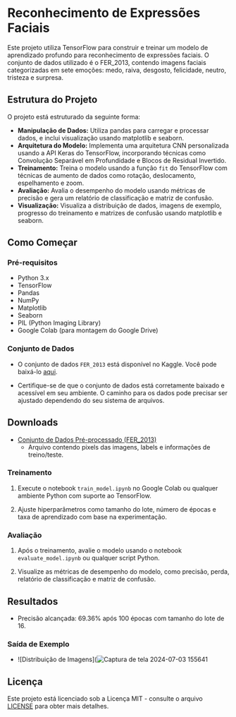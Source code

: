 # Reconhecimento de Expressões Faciais
Este projeto utiliza TensorFlow para construir e treinar um modelo de aprendizado profundo para reconhecimento de expressões faciais. O conjunto de dados utilizado é o FER_2013, contendo imagens faciais categorizadas em sete emoções: medo, raiva, desgosto, felicidade, neutro, tristeza e surpresa.

## Estrutura do Projeto

O projeto está estruturado da seguinte forma:

- **Manipulação de Dados:** Utiliza pandas para carregar e processar dados, e inclui visualização usando matplotlib e seaborn.
- **Arquitetura do Modelo:** Implementa uma arquitetura CNN personalizada usando a API Keras do TensorFlow, incorporando técnicas como Convolução Separável em Profundidade e Blocos de Residual Invertido.
- **Treinamento:** Treina o modelo usando a função `fit` do TensorFlow com técnicas de aumento de dados como rotação, deslocamento, espelhamento e zoom.
- **Avaliação:** Avalia o desempenho do modelo usando métricas de precisão e gera um relatório de classificação e matriz de confusão.
- **Visualização:** Visualiza a distribuição de dados, imagens de exemplo, progresso do treinamento e matrizes de confusão usando matplotlib e seaborn.

## Como Começar

### Pré-requisitos

- Python 3.x
- TensorFlow
- Pandas
- NumPy
- Matplotlib
- Seaborn
- PIL (Python Imaging Library)
- Google Colab (para montagem do Google Drive)


### Conjunto de Dados

- O conjunto de dados `FER_2013` está disponível no Kaggle. Você pode baixá-lo [aqui](https://www.kaggle.com/datasets/msambare/fer2013).

- Certifique-se de que o conjunto de dados está corretamente baixado e acessível em seu ambiente. O caminho para os dados pode precisar ser ajustado dependendo do seu sistema de arquivos.

## Downloads

- [Conjunto de Dados Pré-processado (FER_2013)](https://drive.google.com/file/d/1BAPtXM3Inac5GgoYGQuUdz58u-oY3_MI/view?usp=drive_link)
  - Arquivo contendo pixels das imagens, labels e informações de treino/teste.
### Treinamento

1. Execute o notebook `train_model.ipynb` no Google Colab ou qualquer ambiente Python com suporte ao TensorFlow.

2. Ajuste hiperparâmetros como tamanho do lote, número de épocas e taxa de aprendizado com base na experimentação.

### Avaliação

1. Após o treinamento, avalie o modelo usando o notebook `evaluate_model.ipynb` ou qualquer script Python.

2. Visualize as métricas de desempenho do modelo, como precisão, perda, relatório de classificação e matriz de confusão.

## Resultados

- Precisão alcançada: 69.36% após 100 épocas com tamanho do lote de 16.

### Saída de Exemplo

- ![Distribuição de Imagens](![Captura de tela 2024-07-03 155641](https://github.com/Thiago1alberto/Reconhecimento-de-emocoes-faciais/assets/71457360/067a2523-7ccd-48f8-bde8-ca709606c8b9)


## Licença

Este projeto está licenciado sob a Licença MIT - consulte o arquivo [LICENSE](LICENSE) para obter mais detalhes.
